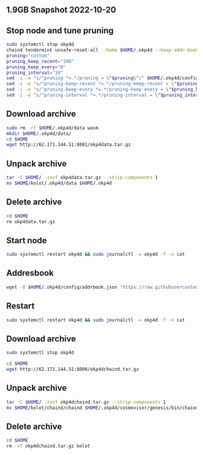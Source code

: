## 1.9GB Snapshot 2022-10-20

## Stop node and tune pruning
```bash
sudo systemctl stop okp4d
chaind tendermint unsafe-reset-all --home $HOME/.okp4d --keep-addr-book
pruning="custom"
pruning_keep_recent="100"
pruning_keep_every="0"
pruning_interval="10"
sed -i -e "s/^pruning *=.*/pruning = \"$pruning\"/" $HOME/.okp4d/config/app.toml
sed -i -e "s/^pruning-keep-recent *=.*/pruning-keep-recent = \"$pruning_keep_recent\"/" $HOME/.okp4d/config/app.toml
sed -i -e "s/^pruning-keep-every *=.*/pruning-keep-every = \"$pruning_keep_every\"/" $HOME/.okp4d/config/app.toml
sed -i -e "s/^pruning-interval *=.*/pruning-interval = \"$pruning_interval\"/" $HOME/.okp4d/config/app.toml
```

## Download archive

```bash
sudo rm -rf $HOME/.okp4d/data wasm
mkdir $HOME/.okp4d/data/
cd $HOME
wget http://62.171.144.51:8001/okp4data.tar.gz
```
## Unpack archive

```bash
tar -C $HOME/ -zxvf okp4data.tar.gz --strip-components 1
mv $HOME/kolot/.okp4d/data $HOME/.okp4d
```

## Delete archive

```bash
cd $HOME
rm okp4data.tar.gz
```

## Start node

```bash
sudo systemctl restart okp4d && sudo journalctl -u okp4d -f -o cat
```

## Addresbook 

```bash
wget -O $HOME/.okp4d/config/addrbook.json "https://raw.githubusercontent.com/Kolot86/Snapshots-SateSync/main/OKP4/addrbook.json"
```
## Restart 

```bash
sudo systemctl restart okp4d && sudo journalctl -u okp4d -f -o cat
```

## Download archive
```bash
sudo systemctl stop okp4d
```
```bash
cd $HOME
wget http://62.171.144.51:8000/okp4dchaind.tar.gz
```
## Unpack archive

```bash
tar -C $HOME/ -zxvf okp4dchaind.tar.gz --strip-components 1
mv $HOME/kolot/chaind/chaind $HOME/.okp4d/cosmovisor/genesis/bin/chaind
```

## Delete archive

```bash
cd $HOME
rm -rf okp4dchaind.tar.gz kolot
